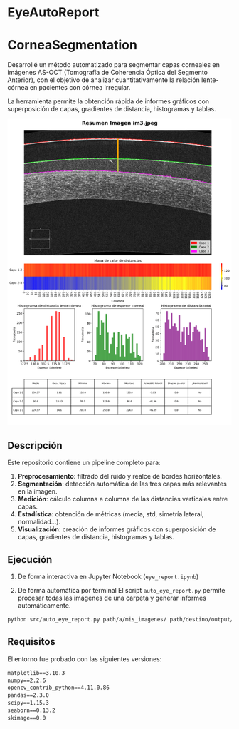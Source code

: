 # EyeAutoReport

# CorneaSegmentation

Desarrollé un método automatizado para segmentar capas corneales en imágenes AS-OCT (Tomografía de Coherencia Óptica del Segmento Anterior), con el objetivo de analizar cuantitativamente la relación lente-córnea en pacientes con córnea irregular.

La herramienta permite la obtención rápida de informes gráficos con superposición de capas, gradientes de distancia, histogramas y tablas.

<p align="center">
  <img src="icons/im3_informe-1.png">
</p>

## Descripción

Este repositorio contiene un pipeline completo para:

1. **Preprocesamiento**: filtrado del ruido y realce de bordes horizontales.
2. **Segmentación**: detección automática de las tres capas más relevantes en la imagen.
3. **Medición**: cálculo columna a columna de las distancias verticales entre capas.
4. **Estadística**: obtención de métricas (media, std, simetría lateral, normalidad...).
5. **Visualización**: creación de informes gráficos con superposición de capas, gradientes de distancia, histogramas y tablas.

## Ejecución

1) De forma interactiva en Jupyter Notebook (`eye_report.ipynb`)

2) De forma automática por terminal 
   El script `auto_eye_report.py` permite procesar todas las imágenes de una carpeta y generar informes automáticamente.
   
```bash
python src/auto_eye_report.py path/a/mis_imagenes/ path/destino/output/
```
## Requisitos

El entorno fue probado con las siguientes versiones:

```txt
matplotlib==3.10.3
numpy==2.2.6
opencv_contrib_python==4.11.0.86
pandas==2.3.0
scipy==1.15.3
seaborn==0.13.2
skimage==0.0

